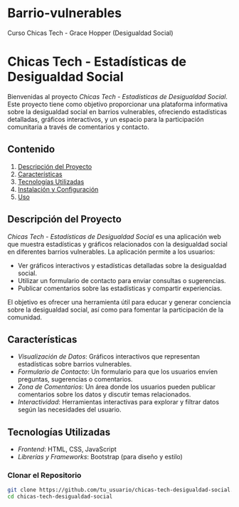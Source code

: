 # Barrio-vulnerables
Curso Chicas Tech - Grace Hopper (Desigualdad Social)
# Chicas Tech - Estadísticas de Desigualdad Social

Bienvenidas al proyecto *Chicas Tech - Estadísticas de Desigualdad Social*. Este proyecto tiene como objetivo proporcionar una plataforma informativa sobre la desigualdad social en barrios vulnerables, ofreciendo estadísticas detalladas, gráficos interactivos, y un espacio para la participación comunitaria a través de comentarios y contacto.

## Contenido

1. [Descripción del Proyecto](#descripción-del-proyecto)
2. [Características](#características)
3. [Tecnologías Utilizadas](#tecnologías-utilizadas)
4. [Instalación y Configuración](#instalación-y-configuración)
5. [Uso](#uso)

## Descripción del Proyecto

*Chicas Tech - Estadísticas de Desigualdad Social* es una aplicación web que muestra estadísticas y gráficos relacionados con la desigualdad social en diferentes barrios vulnerables. La aplicación permite a los usuarios:

- Ver gráficos interactivos y estadísticas detalladas sobre la desigualdad social.
- Utilizar un formulario de contacto para enviar consultas o sugerencias.
- Publicar comentarios sobre las estadísticas y compartir experiencias.

El objetivo es ofrecer una herramienta útil para educar y generar conciencia sobre la desigualdad social, así como para fomentar la participación de la comunidad.

## Características

- *Visualización de Datos*: Gráficos interactivos que representan estadísticas sobre barrios vulnerables.
- *Formulario de Contacto*: Un formulario para que los usuarios envíen preguntas, sugerencias o comentarios.
- *Zona de Comentarios*: Un área donde los usuarios pueden publicar comentarios sobre los datos y discutir temas relacionados.
- *Interactividad*: Herramientas interactivas para explorar y filtrar datos según las necesidades del usuario.

## Tecnologías Utilizadas

- *Frontend*: HTML, CSS, JavaScript
- *Librerías y Frameworks*:  Bootstrap (para diseño y estilo)





### Clonar el Repositorio

```bash
git clone https://github.com/tu_usuario/chicas-tech-desigualdad-social.git
cd chicas-tech-desigualdad-social
